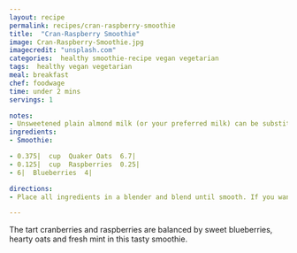```yaml
---
layout: recipe
permalink: recipes/cran-raspberry-smoothie
title:  "Cran-Raspberry Smoothie"
image: Cran-Raspberry-Smoothie.jpg
imagecredit: "unsplash.com"
categories:  healthy smoothie-recipe vegan vegetarian
tags:  healthy vegan vegetarian
meal: breakfast
chef: foodwage
time: under 2 mins
servings: 1

notes:
- Unsweetened plain almond milk (or your preferred milk) can be substituted for the vanilla variety if you want a less sweet smoothie.
ingredients:
- Smoothie:

- 0.375|  cup  Quaker Oats  6.7|
- 0.125|  cup  Raspberries  0.25|
- 6|  Blueberries  4|

directions:
- Place all ingredients in a blender and blend until smooth. If you want the drink thicker, add more oats and ice cubes.

---
```


The tart cranberries and raspberries are balanced by sweet blueberries, hearty oats and fresh mint in this tasty smoothie.